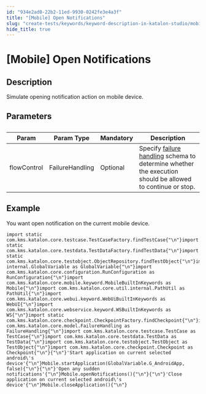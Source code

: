 ```yaml
---
id: "934e2ad0-22b2-11ed-9930-0242fe3e4a3f"
title: "[Mobile] Open Notifications"
slug: "create-tests/keywords/keyword-description-in-katalon-studio/mobile-keywords/mobile-open-notifications"
hide_title: true
---
```


# <a id="id_0" class="anchor_top_offset"/><a id="ariaid-title1" class="anchor_top_offset"/>[Mobile] Open Notifications


## <a id="id_0__id_1" class="anchor_top_offset"/>Description

              
<p xmlns="http://www.w3.org/1999/xhtml" className="p">Simulate opening notification action on mobile device.</p> 
      

## <a id="id_0__id_2" class="anchor_top_offset"/>Parameters

              
<table xmlns="http://www.w3.org/1999/xhtml" className="table anchor_top_offset" id="id_0__d39a4c9a-cc21-4b9b-9269-864f82b51720"><caption /><thead className="thead"><tr className><th className="entry anchor_top_offset" id="id_0__d39a4c9a-cc21-4b9b-9269-864f82b51720__entry__1">Param</th><th className="entry anchor_top_offset" id="id_0__d39a4c9a-cc21-4b9b-9269-864f82b51720__entry__2">Param Type</th><th className="entry anchor_top_offset" id="id_0__d39a4c9a-cc21-4b9b-9269-864f82b51720__entry__3">Mandatory</th><th className="entry anchor_top_offset" id="id_0__d39a4c9a-cc21-4b9b-9269-864f82b51720__entry__4">Description</th></tr></thead><tbody className="tbody"><tr className><td className="entry" headers="id_0__d39a4c9a-cc21-4b9b-9269-864f82b51720__entry__1 id_0__d39a4c9a-cc21-4b9b-9269-864f82b51720__entry__2 id_0__d39a4c9a-cc21-4b9b-9269-864f82b51720__entry__3 id_0__d39a4c9a-cc21-4b9b-9269-864f82b51720__entry__4 ">flowControl</td><td className="entry" headers="id_0__d39a4c9a-cc21-4b9b-9269-864f82b51720__entry__1 id_0__d39a4c9a-cc21-4b9b-9269-864f82b51720__entry__2 id_0__d39a4c9a-cc21-4b9b-9269-864f82b51720__entry__3 id_0__d39a4c9a-cc21-4b9b-9269-864f82b51720__entry__4 ">FailureHandling</td><td className="entry" headers="id_0__d39a4c9a-cc21-4b9b-9269-864f82b51720__entry__1 id_0__d39a4c9a-cc21-4b9b-9269-864f82b51720__entry__2 id_0__d39a4c9a-cc21-4b9b-9269-864f82b51720__entry__3 id_0__d39a4c9a-cc21-4b9b-9269-864f82b51720__entry__4 ">Optional</td><td className="entry" headers="id_0__d39a4c9a-cc21-4b9b-9269-864f82b51720__entry__1 id_0__d39a4c9a-cc21-4b9b-9269-864f82b51720__entry__2 id_0__d39a4c9a-cc21-4b9b-9269-864f82b51720__entry__3 id_0__d39a4c9a-cc21-4b9b-9269-864f82b51720__entry__4 ">Specify <a className="xref" href="/docs/maintain/configure-failure-handling-settings-in-katalon-studio">failure handling</a> schema to         determine whether the execution should be allowed to continue or         stop.</td></tr></tbody></table> 
      

## <a id="id_0__id_3" class="anchor_top_offset"/>Example 

              
<p xmlns="http://www.w3.org/1999/xhtml" className="p">You want open notification on the current mobile   device.</p> 
              
<pre xmlns="http://www.w3.org/1999/xhtml" className="pre codeblock"><code>import static com.kms.katalon.core.testcase.TestCaseFactory.findTestCase{"\n"}import static com.kms.katalon.core.testdata.TestDataFactory.findTestData{"\n"}import static com.kms.katalon.core.testobject.ObjectRepository.findTestObject{"\n"}import internal.GlobalVariable as GlobalVariable{"\n"}import com.kms.katalon.core.configuration.RunConfiguration as RunConfiguration{"\n"}import com.kms.katalon.core.mobile.keyword.MobileBuiltInKeywords as Mobile{"\n"}import com.kms.katalon.core.util.internal.PathUtil as PathUtil{"\n"}import com.kms.katalon.core.webui.keyword.WebUiBuiltInKeywords as WebUI{"\n"}import com.kms.katalon.core.webservice.keyword.WSBuiltInKeywords as WS{"\n"}import static com.kms.katalon.core.checkpoint.CheckpointFactory.findCheckpoint{"\n"}import com.kms.katalon.core.model.FailureHandling as FailureHandling{"\n"}import com.kms.katalon.core.testcase.TestCase as TestCase{"\n"}import com.kms.katalon.core.testdata.TestData as TestData{"\n"}import com.kms.katalon.core.testobject.TestObject as TestObject{"\n"}import com.kms.katalon.core.checkpoint.Checkpoint as Checkpoint{"\n"}{"\n"}'Start application on current selected android\'s device'{"\n"}Mobile.startApplication(GlobalVariable.G_AndroidApp, false){"\n"}{"\n"}'Open any sudden notifications'{"\n"}Mobile.openNotifications(){"\n"}{"\n"}'Close application on current selected android\'s device'{"\n"}Mobile.closeApplication(){"\n"}</code></pre> 
            

